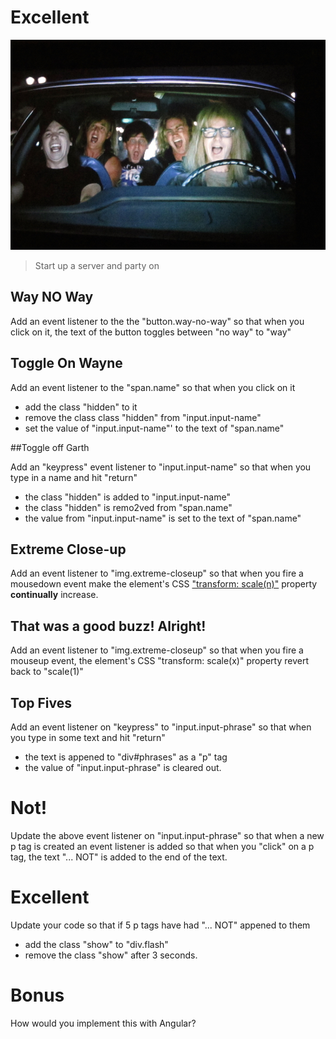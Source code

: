 # Excellent

![:image](public/images/bohemians.jpg)

> Start up a server and party on

## Way **NO** Way

Add an event listener to the the "button.way-no-way" so that when you click on it, the text of the button toggles between "no way" to "way"

## Toggle On Wayne

Add an event listener to the "span.name" so that when you click on it 
- add the class "hidden" to it
- remove the class class "hidden" from "input.input-name"
- set the value of "input.input-name"' to the text of "span.name"

##Toggle off Garth

Add an "keypress" event listener to "input.input-name" so that when you type in a name and hit "return" 
- the class "hidden" is added to "input.input-name"
- the class "hidden" is remo2ved from "span.name"
- the value from "input.input-name" is set to the text of "span.name"

## Extreme Close-up

Add an event listener to "img.extreme-closeup" so that when you fire a mousedown event make the element's CSS ["transform: scale(n)"](https://developer.mozilla.org/en-US/docs/Web/CSS/transform#scale) property __continually__ increase.

## That was a good buzz! Alright!

Add an event listener to "img.extreme-closeup" so that when you fire a mouseup event, the element's CSS "transform: scale(x)" property revert back to "scale(1)"

## Top Fives

Add an event listener on "keypress" to "input.input-phrase" so that when you type in some text and hit "return" 
- the text is appened to "div#phrases" as a "p" tag
- the value of "input.input-phrase" is cleared out.

# Not!

Update the above event listener on "input.input-phrase" so that when a new p tag is created an event listener is added so that when you "click" on a p tag, the text "... NOT" is added to the end of the text.

# Excellent

Update your code so that if 5 p tags have had "... NOT" appened to them
- add the class "show" to "div.flash"
- remove the class "show" after 3 seconds.

# Bonus

How would you implement this with Angular?

